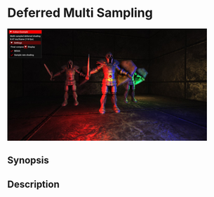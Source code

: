 # Deferred Multi Sampling

<img src="../../screenshots/deferredmultisampling.jpg" height="256px">

## Synopsis


## Description
